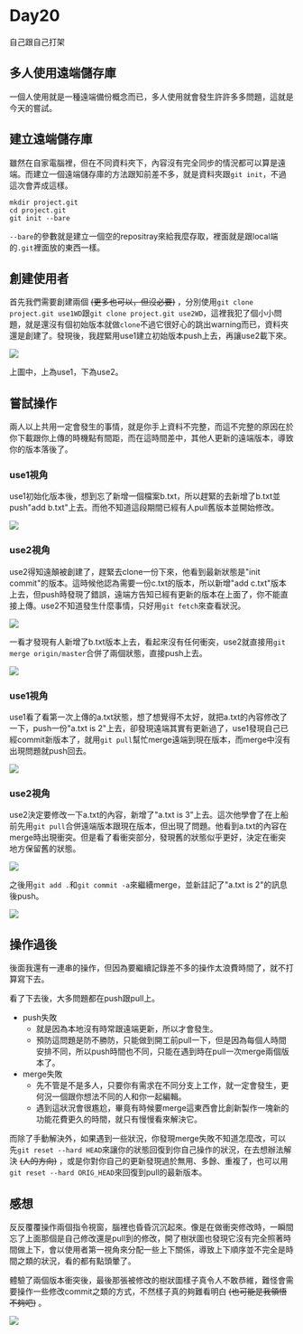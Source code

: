 # Day20
自己跟自己打架

## 多人使用遠端儲存庫
一個人使用就是一種遠端備份概念而已，多人使用就會發生許許多多問題，這就是今天的嘗試。

## 建立遠端儲存庫
雖然在自家電腦裡，但在不同資料夾下，內容沒有完全同步的情況都可以算是遠端。而建立一個遠端儲存庫的方法跟知前差不多，就是資料夾跟`git init`，不過這次會弄成這樣。

```
mkdir project.git
cd project.git
git init --bare
```

`--bare`的參數就是建立一個空的repositray來給我麼存取，裡面就是跟local端的`.git`裡面放的東西一樣。

## 創建使用者
首先我們需要創建兩個 ~~(更多也可以，但沒必要)~~ ，分別使用`git clone project.git use1WD`跟`git clone project.git use2WD`，這裡我犯了個小小問題，就是還沒有個初始版本就做`clone`不過它很好心的跳出warning而已，資料夾還是創建了。發現後，我趕緊用use1建立初始版本push上去，再讓use2載下來。

![](https://i.imgur.com/zlmKX0W.png)

上圖中，上為use1，下為use2。

## 嘗試操作
兩人以上共用一定會發生的事情，就是你手上資料不完整，而這不完整的原因在於你下載跟你上傳的時機點有間距，而在這時間差中，其他人更新的遠端版本，導致你的版本落後了。

### use1視角
use1初始化版本後，想到忘了新增一個檔案b.txt，所以趕緊的去新增了b.txt並push"add b.txt"上去。而他不知道這段期間已經有人pull舊版本並開始修改。

![](https://i.imgur.com/TmVzolg.png)

### use2視角
use2得知遠顛被創建了，趕緊去clone一份下來，他看到最新狀態是"init commit"的版本。這時候他認為需要一份c.txt的版本，所以新增"add c.txt"版本上去，但push時發現了錯誤，遠端方告知已經有更新的版本在上面了，你不能直接上傳。use2不知道發生什麼事情，只好用`git fetch`來查看狀況。

![](https://i.imgur.com/61BaZja.png)

一看才發現有人新增了b.txt版本上去，看起來沒有任何衝突，use2就直接用`git merge origin/master`合併了兩個狀態，直接push上去。

![](https://i.imgur.com/uPXurc8.png)

### use1視角
use1看了看第一次上傳的a.txt狀態，想了想覺得不太好，就把a.txt的內容修改了一下，push一份"a.txt is 2"上去，卻發現遠端其實有更新過了，use1發現自己已經commit新版本了，就用`git pull`幫忙merge遠端到現在版本，而merge中沒有出現問題就push回去。

![](https://i.imgur.com/78K1pWE.png)

### use2視角
use2決定要修改一下a.txt的內容，新增了"a.txt is 3"上去。這次他學會了在上船前先用`git pull`合併遠端版本跟現在版本，但出現了問題。他看到a.txt的內容在merge時出現衝突。但是看了看衝突部分，發現舊的狀態似乎更好，決定在衝突地方保留舊的狀態。

![](https://i.imgur.com/q84qtML.png)

之後用`git add .`和`git commit -a`來繼續merge，並新註記了"a.txt is 2"的訊息後push。

![](https://i.imgur.com/HAKjyTN.png)

## 操作過後
後面我還有一連串的操作，但因為要繼續記錄差不多的操作太浪費時間了，就不打算寫下去。

看了下去後，大多問題都在push跟pull上。

- push失敗
  - 就是因為本地沒有時常跟遠端更新，所以才會發生。
  - 預防這問題是防不勝防，只能做到開工前pull一下，但是因為每個人時間安排不同，所以push時間也不同，只能在遇到時在pull一次merge兩個版本了。
- merge失敗
  - 先不管是不是多人，只要你有需求在不同分支上工作，就一定會發生，更何況一個跟你想法不同的人和你一起編輯。
  - 遇到這狀況會很尷尬，畢竟有時候要merge這東西會比創新製作一塊新的功能花費更久的時間，就只有慢慢看來解決它。

而除了手動解決外，如果遇到一些狀況，你發現merge失敗不知道怎麼改，可以先`git reset --hard HEAD`來讓你的狀態回復到你自己操作的狀況，在去想辦法解決 ~~(人的方向)~~ ，或是你對你自己的更新發現過於無用、多餘、重複了，也可以用`git reset --hard ORIG_HEAD`來回復到pull的最新版本。

## 感想
反反覆覆操作兩個指令視窗，腦裡也昏昏沉沉起來。像是在做衝突修改時，一瞬間忘了上面那個是自己修改還是pull到的修改，開了樹狀圖也發現它沒有完全照著時間做上下，會以使用者第一視角來分配一些上下關係，導致上下順序並不完全是時間之類的狀況，看的都有點頭暈了。

體驗了兩個版本衝突後，最後那張被修改的樹狀圖樣子真令人不敢恭維，難怪會需要操作一些修改commit之類的方式，不然樣子真的夠難看明白 ~~(也可能是我領悟不夠吧)~~ 。

![](https://i.imgur.com/ZeXSCAk.png)
